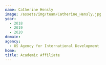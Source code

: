 ```yaml
---
name: Catherine Hensly
image: /assets/img/team/Catherine_Hensly.jpg
year: 
  - 2018
  - 2019
  - 2020
domain:
agency:
  - US Agency for International Development
home: 
title: Academic Affiliate
---
```

